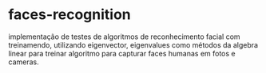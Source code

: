 # faces-recognition
implementação de testes de algoritmos de reconhecimento facial com treinamendo, utilizando eigenvector, eigenvalues como métodos da algebra linear para treinar algoritmo para capturar faces humanas em fotos e cameras.
